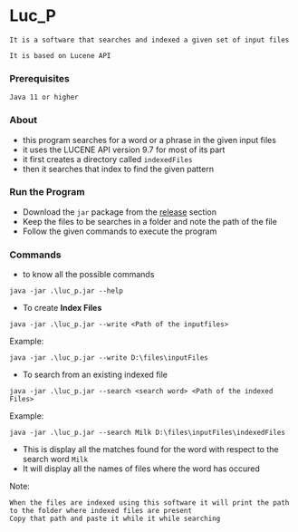 

# Luc_P
```It is a software that searches and indexed a given set of input files```

```It is based on Lucene API```

### Prerequisites
```
Java 11 or higher 
```


### About

- this program searches for a word or a phrase in the given input files
- it uses the LUCENE API version 9.7 for most of its part
- it first creates a directory called `indexedFiles`
- then it searches that index to find the given pattern

### Run the Program

- Download the ```jar``` package from the [release](https://github.com/reyan1357/luc_p/releases/tag/beta) section
- Keep the files to be searches in a folder and note the path of the file
- Follow the given commands to execute the program 

### Commands

- to know all the possible commands

```
java -jar .\luc_p.jar --help
```

- To create __Index Files__

``` 
java -jar .\luc_p.jar --write <Path of the inputfiles>
```
Example:
```
java -jar .\luc_p.jar --write D:\files\inputFiles
```

- To search from an existing indexed file

``` 
java -jar .\luc_p.jar --search <search word> <Path of the indexed Files>
```
Example:
```
java -jar .\luc_p.jar --search Milk D:\files\inputFiles\indexedFiles
```
- This is display all the matches found for the word with respect to the search word `Milk`
- It will display all the names of files where the word has occured


Note:
```
When the files are indexed using this software it will print the path to the folder where indexed files are present
Copy that path and paste it while it while searching 
```

